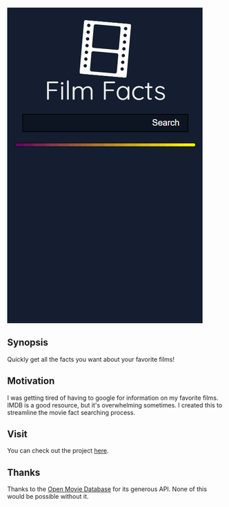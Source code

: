![Gif of app running](/docs/example.gif)

## Synopsis

Quickly get all the facts you want about your favorite films!

## Motivation

I was getting tired of having to google for information on my favorite films. IMDB is a good resource, but it's overwhelming sometimes. I created this to streamline the movie fact searching process.

## Visit

You can check out the project [here](http://www.leogenerali.com/film-facts).

## Thanks

Thanks to the [Open Movie Database](http://www.omdbapi.com/) for its generous API. None of this would be possible without it.